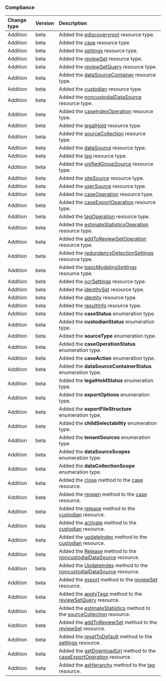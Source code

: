 ### Compliance

| **Change type** | **Version** | **Description** |
|:---|:---|:---|
|Addition|beta|Added the [ediscoveryroot](https://docs.microsoft.com/en-us/graph/api/resources/ediscoveryroot?view=graph-rest-beta) resource type.|
|Addition|beta|Added the [case](https://docs.microsoft.com/en-us/graph/api/resources/case?view=graph-rest-beta) resource type.|
|Addition|beta|Added the [settings](https://docs.microsoft.com/en-us/graph/api/resources/settings?view=graph-rest-beta) resource type.|
|Addition|beta|Added the [reviewSet](https://docs.microsoft.com/en-us/graph/api/resources/reviewSet?view=graph-rest-beta) resource type.|
|Addition|beta|Added the [reviewSetQuery](https://docs.microsoft.com/en-us/graph/api/resources/reviewSetQuery?view=graph-rest-beta) resource type.|
|Addition|beta|Added the [dataSourceContainer](https://docs.microsoft.com/en-us/graph/api/resources/dataSourceContainer?view=graph-rest-beta) resource type.|
|Addition|beta|Added the [custodian](https://docs.microsoft.com/en-us/graph/api/resources/custodian?view=graph-rest-beta) resource type.|
|Addition|beta|Added the [noncustodialDataSource](https://docs.microsoft.com/en-us/graph/api/resources/noncustodialDataSource?view=graph-rest-beta) resource type.|
|Addition|beta|Added the [caseIndexOperation](https://docs.microsoft.com/en-us/graph/api/resources/caseIndexOperation?view=graph-rest-beta) resource type.|
|Addition|beta|Added the [legalHold](https://docs.microsoft.com/en-us/graph/api/resources/legalHold?view=graph-rest-beta) resource type.|
|Addition|beta|Added the [sourceCollection](https://docs.microsoft.com/en-us/graph/api/resources/sourceCollection?view=graph-rest-beta) resource type.|
|Addition|beta|Added the [dataSource](https://docs.microsoft.com/en-us/graph/api/resources/dataSource?view=graph-rest-beta) resource type.|
|Addition|beta|Added the [tag](https://docs.microsoft.com/en-us/graph/api/resources/tag?view=graph-rest-beta) resource type.|
|Addition|beta|Added the [unifiedGroupSource](https://docs.microsoft.com/en-us/graph/api/resources/unifiedGroupSource?view=graph-rest-beta) resource type.|
|Addition|beta|Added the [siteSource](https://docs.microsoft.com/en-us/graph/api/resources/siteSource?view=graph-rest-beta) resource type.|
|Addition|beta|Added the [userSource](https://docs.microsoft.com/en-us/graph/api/resources/userSource?view=graph-rest-beta) resource type.|
|Addition|beta|Added the [caseOperation](https://docs.microsoft.com/en-us/graph/api/resources/caseOperation?view=graph-rest-beta) resource type.|
|Addition|beta|Added the [caseExportOperation](https://docs.microsoft.com/en-us/graph/api/resources/caseExportOperation?view=graph-rest-beta) resource type.|
|Addition|beta|Added the [tagOperation](https://docs.microsoft.com/en-us/graph/api/resources/tagOperation?view=graph-rest-beta) resource type.|
|Addition|beta|Added the [estimateStatisticsOperation](https://docs.microsoft.com/en-us/graph/api/resources/estimateStatisticsOperation?view=graph-rest-beta) resource type.|
|Addition|beta|Added the [addToReviewSetOperation](https://docs.microsoft.com/en-us/graph/api/resources/addToReviewSetOperation?view=graph-rest-beta) resource type.|
|Addition|beta|Added the [redundancyDetectionSettings](https://docs.microsoft.com/en-us/graph/api/resources/redundancyDetectionSettings?view=graph-rest-beta) resource type.|
|Addition|beta|Added the [topicModelingSettings](https://docs.microsoft.com/en-us/graph/api/resources/topicModelingSettings?view=graph-rest-beta) resource type.|
|Addition|beta|Added the [ocrSettings](https://docs.microsoft.com/en-us/graph/api/resources/ocrSettings?view=graph-rest-beta) resource type.|
|Addition|beta|Added the [identitySet](https://docs.microsoft.com/en-us/graph/api/resources/identitySet?view=graph-rest-beta) resource type.|
|Addition|beta|Added the [identity](https://docs.microsoft.com/en-us/graph/api/resources/identity?view=graph-rest-beta) resource type.|
|Addition|beta|Added the [resultInfo](https://docs.microsoft.com/en-us/graph/api/resources/resultInfo?view=graph-rest-beta) resource type.|
|Addition|beta|Added the **caseStatus** enumeration type.|
|Addition|beta|Added the **custodianStatus** enumeration type.|
|Addition|beta|Added the **sourceType** enumeration type.|
|Addition|beta|Added the **caseOperationStatus** enumeration type.|
|Addition|beta|Added the **caseAction** enumeration type.|
|Addition|beta|Added the **dataSourceContainerStatus** enumeration type.|
|Addition|beta|Added the **legalHoldStatus** enumeration type.|
|Addition|beta|Added the **exportOptions** enumeration type.|
|Addition|beta|Added the **exportFileStructure** enumeration type.|
|Addition|beta|Added the **childSelectability** enumeration type.|
|Addition|beta|Added the **tenantSources** enumeration type.|
|Addition|beta|Added the **dataSourceScopes** enumeration type.|
|Addition|beta|Added the **dataCollectionScope** enumeration type.|
|Addition|beta|Added the [close](https://docs.microsoft.com/en-us/graph/api/case-close?view=graph-rest-beta) method to the [case](https://docs.microsoft.com/en-us/graph/api/resources/case?view=graph-rest-beta) resource.|
|Addition|beta|Added the [reopen](https://docs.microsoft.com/en-us/graph/api/case-reopen?view=graph-rest-beta) method to the [case](https://docs.microsoft.com/en-us/graph/api/resources/case?view=graph-rest-beta) resource.|
|Addition|beta|Added the [release](https://docs.microsoft.com/en-us/graph/api/custodian-release?view=graph-rest-beta) method to the [custodian](https://docs.microsoft.com/en-us/graph/api/resources/custodian?view=graph-rest-beta) resource.|
|Addition|beta|Added the [activate](https://docs.microsoft.com/en-us/graph/api/custodian-activate?view=graph-rest-beta) method to the [custodian](https://docs.microsoft.com/en-us/graph/api/resources/custodian?view=graph-rest-beta) resource.|
|Addition|beta|Added the [updateIndex](https://docs.microsoft.com/en-us/graph/api/custodian-updateIndex?view=graph-rest-beta) method to the [custodian](https://docs.microsoft.com/en-us/graph/api/resources/custodian?view=graph-rest-beta) resource.|
|Addition|beta|Added the [Release](https://docs.microsoft.com/en-us/graph/api/noncustodialDataSource-Release?view=graph-rest-beta) method to the [noncustodialDataSource](https://docs.microsoft.com/en-us/graph/api/resources/noncustodialDataSource?view=graph-rest-beta) resource.|
|Addition|beta|Added the [UpdateIndex](https://docs.microsoft.com/en-us/graph/api/noncustodialDataSource-UpdateIndex?view=graph-rest-beta) method to the [noncustodialDataSource](https://docs.microsoft.com/en-us/graph/api/resources/noncustodialDataSource?view=graph-rest-beta) resource.|
|Addition|beta|Added the [export](https://docs.microsoft.com/en-us/graph/api/reviewSet-export?view=graph-rest-beta) method to the [reviewSet](https://docs.microsoft.com/en-us/graph/api/resources/reviewSet?view=graph-rest-beta) resource.|
|Addition|beta|Added the [applyTags](https://docs.microsoft.com/en-us/graph/api/reviewSetQuery-applyTags?view=graph-rest-beta) method to the [reviewSetQuery](https://docs.microsoft.com/en-us/graph/api/resources/reviewSetQuery?view=graph-rest-beta) resource.|
|Addition|beta|Added the [estimateStatistics](https://docs.microsoft.com/en-us/graph/api/sourceCollection-estimateStatistics?view=graph-rest-beta) method to the [sourceCollection](https://docs.microsoft.com/en-us/graph/api/resources/sourceCollection?view=graph-rest-beta) resource.|
|Addition|beta|Added the [addToReviewSet](https://docs.microsoft.com/en-us/graph/api/reviewSet-addToReviewSet?view=graph-rest-beta) method to the [reviewSet](https://docs.microsoft.com/en-us/graph/api/resources/reviewSet?view=graph-rest-beta) resource.|
|Addition|beta|Added the [resetToDefault](https://docs.microsoft.com/en-us/graph/api/settings-resetToDefault?view=graph-rest-beta) method to the [settings](https://docs.microsoft.com/en-us/graph/api/resources/settings?view=graph-rest-beta) resource.|
|Addition|beta|Added the [getDownloadUrl](https://docs.microsoft.com/en-us/graph/api/caseExportOperation-getDownloadUrl?view=graph-rest-beta) method to the [caseExportOperation](https://docs.microsoft.com/en-us/graph/api/resources/caseExportOperation?view=graph-rest-beta) resource.|
|Addition|beta|Added the [asHierarchy](https://docs.microsoft.com/en-us/graph/api/tag-asHierarchy?view=graph-rest-beta) method to the [tag](https://docs.microsoft.com/en-us/graph/api/resources/tag?view=graph-rest-beta) resource.|
